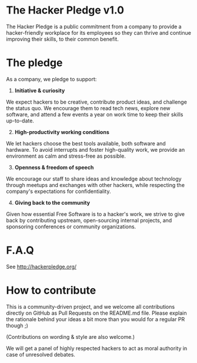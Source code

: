 The Hacker Pledge v1.0
======================

The Hacker Pledge is a public commitment from a company to provide a hacker-friendly workplace for its employees so they can thrive and continue improving their skills, to their common benefit.


The pledge
==========

As a company, we pledge to support:

 1. **Initiative & curiosity**

  We expect hackers to be creative, contribute product ideas, and challenge the status quo. We encourage them to read tech news, explore new software, and attend a few events a year on work time to keep their skills up-to-date.

 2. **High-productivity working conditions**

  We let hackers choose the best tools available, both software and hardware. To avoid interrupts and foster high-quality work, we provide an environment as calm and stress-free as possible.

 3. **Openness & freedom of speech**

  We encourage our staff to share ideas and knowledge about technology through meetups and exchanges with other hackers, while respecting the company's expectations for confidentiality.

 4. **Giving back to the community**

  Given how essential Free Software is to a hacker's work, we strive to give back by contributing upstream, open-sourcing internal projects, and sponsoring conferences or community organizations.


F.A.Q
=====

See http://hackerpledge.org/


How to contribute
=================

This is a community-driven project, and we welcome all contributions directly on GitHub as Pull Requests on the README.md file. Please explain the rationale behind your ideas a bit more than you would for a regular PR though ;)

(Contributions on wording & style are also welcome.)

We will get a panel of highly respected hackers to act as moral authority in case of unresolved debates.
